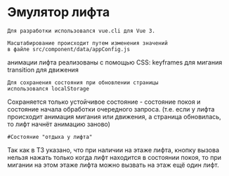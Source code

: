 # Эмулятор лифта

```
Для разработки использовался vue.cli для Vue 3. 

Масштабирование происходит путем изменения значений 
в файле src/component/data/appConfig.js
```
анимации лифта реализованы с помощью CSS:
  keyframes для мигания
  transition для движения
```
Для сохранения состояния при обновлении страницы 
использовался localStorage
  ```
Сохраняется только устойчивое состояние - состояние покоя и
состояние начала обработки очередного запроса.
(т.е. если у лифта происходит анимация мигания или движения, 
а страница обновилась, то лифт начнёт анимацию заново)
 ```
#Состояние "отдыха у лифта"
```
Так как в ТЗ указано, что при наличии на этаже лифта, кнопку вызова
нельзя нажать только когда лифт находится в состоянии покоя, то 
при мигании на этом этаже лифта можно вызвать на этаж ещё один лифт.



 
